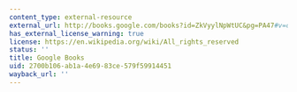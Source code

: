 ```yaml
---
content_type: external-resource
external_url: http://books.google.com/books?id=ZkVyylNpWtUC&pg=PA47#v=onepage
has_external_license_warning: true
license: https://en.wikipedia.org/wiki/All_rights_reserved
status: ''
title: Google Books
uid: 2700b106-ab1a-4e69-83ce-579f59914451
wayback_url: ''
---
```

